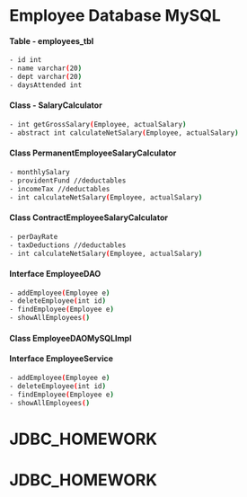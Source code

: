 # Employee Database MySQL

#### Table - employees_tbl
```bash
- id int
- name varchar(20)
- dept varchar(20)
- daysAttended int
```
#### Class - SalaryCalculator 
```bash
- int getGrossSalary(Employee, actualSalary)
- abstract int calculateNetSalary(Employee, actualSalary)
```

#### Class PermanentEmployeeSalaryCalculator
```bash
- monthlySalary
- providentFund //deductables
- incomeTax //deductables
- int calculateNetSalary(Employee, actualSalary)
```

#### Class ContractEmployeeSalaryCalculator
```bash
- perDayRate
- taxDeductions //deductables
- int calculateNetSalary(Employee, actualSalary)
```

#### Interface EmployeeDAO
```bash
- addEmployee(Employee e)
- deleteEmployee(int id)
- findEmployee(Employee e)
- showAllEmployees()
```

#### Class EmployeeDAOMySQLImpl

#### Interface EmployeeService
```bash
- addEmployee(Employee e)
- deleteEmployee(int id)
- findEmployee(Employee e)
- showAllEmployees()
```
# JDBC_HOMEWORK
# JDBC_HOMEWORK
